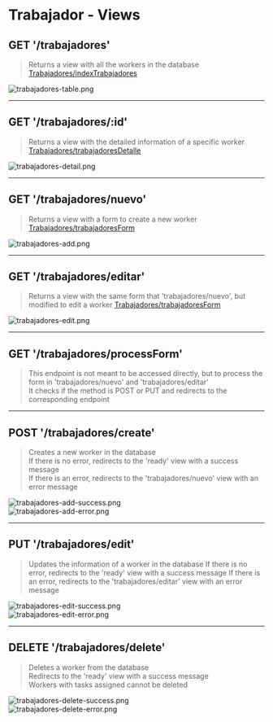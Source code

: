# Trabajador - Views

## GET '/trabajadores'
> Returns a view with all the workers in the database  
> [Trabajadores/indexTrabajadores](http://localhost:8080/trabajadores)

![trabajadores-table.png](trabajadores-table.png)

***

## GET '/trabajadores/:id'
> Returns a view with the detailed information of a specific worker  
> [Trabajadores/trabajadoresDetalle](http://localhost:8080/trabajadores/T001)

![trabajadores-detail.png](trabajadores-detail.png)

***

## GET '/trabajadores/nuevo'
> Returns a view with a form to create a new worker
> [Trabajadores/trabajadoresForm](http://localhost:8080/trabajadores/nuevo)

![trabajadores-add.png](trabajadores-add.png)

***

## GET '/trabajadores/editar'
> Returns a view with the same form that 'trabajadores/nuevo', but modified to edit a worker
> [Trabajadores/trabajadoresForm](http://localhost:8080/trabajadores/editar?idTrabajador=T001)

![trabajadores-edit.png](trabajadores-edit.png)

***

## GET '/trabajadores/processForm'
> This endpoint is not meant to be accessed directly, 
> but to process the form in 'trabajadores/nuevo' and 'trabajadores/editar'  
> It checks if the method is POST or PUT and redirects to the corresponding endpoint

***

## POST '/trabajadores/create'
> Creates a new worker in the database  
> If there is no error, redirects to the 'ready' view with a success message  
> If there is an error, redirects to the 'trabajadores/nuevo' view with an error message

![trabajadores-add-success.png](trabajadores-add-success.png)  
![trabajadores-add-error.png](trabajadores-add-error.png)

***

## PUT '/trabajadores/edit'
> Updates the information of a worker in the database
> If there is no error, redirects to the 'ready' view with a success message
> If there is an error, redirects to the 'trabajadores/editar' view with an error message

![trabajadores-edit-success.png](trabajadores-edit-success.png)  
![trabajadores-edit-error.png](trabajadores-edit-error.png)

***

## DELETE '/trabajadores/delete'
> Deletes a worker from the database  
> Redirects to the 'ready' view with a success message  
> Workers with tasks assigned cannot be deleted

![trabajadores-delete-success.png](trabajadores-delete-success.png)  
![trabajadores-delete-error.png](trabajadores-delete-error.png)
